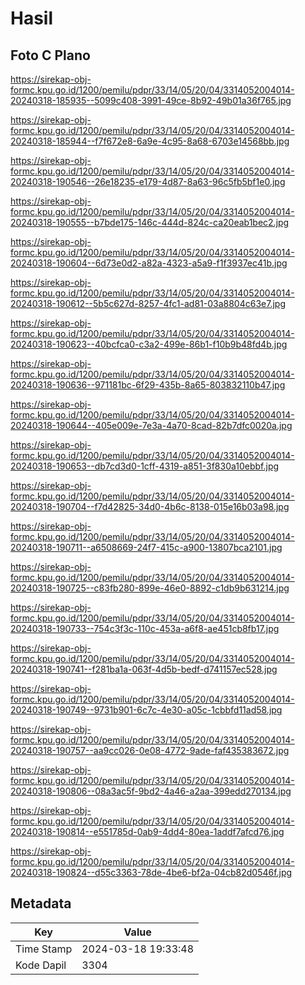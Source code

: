 # Hasil

## Foto C Plano

https://sirekap-obj-formc.kpu.go.id/1200/pemilu/pdpr/33/14/05/20/04/3314052004014-20240318-185935--5099c408-3991-49ce-8b92-49b01a36f765.jpg

https://sirekap-obj-formc.kpu.go.id/1200/pemilu/pdpr/33/14/05/20/04/3314052004014-20240318-185944--f7f672e8-6a9e-4c95-8a68-6703e14568bb.jpg

https://sirekap-obj-formc.kpu.go.id/1200/pemilu/pdpr/33/14/05/20/04/3314052004014-20240318-190546--26e18235-e179-4d87-8a63-96c5fb5bf1e0.jpg

https://sirekap-obj-formc.kpu.go.id/1200/pemilu/pdpr/33/14/05/20/04/3314052004014-20240318-190555--b7bde175-146c-444d-824c-ca20eab1bec2.jpg

https://sirekap-obj-formc.kpu.go.id/1200/pemilu/pdpr/33/14/05/20/04/3314052004014-20240318-190604--6d73e0d2-a82a-4323-a5a9-f1f3937ec41b.jpg

https://sirekap-obj-formc.kpu.go.id/1200/pemilu/pdpr/33/14/05/20/04/3314052004014-20240318-190612--5b5c627d-8257-4fc1-ad81-03a8804c63e7.jpg

https://sirekap-obj-formc.kpu.go.id/1200/pemilu/pdpr/33/14/05/20/04/3314052004014-20240318-190623--40bcfca0-c3a2-499e-86b1-f10b9b48fd4b.jpg

https://sirekap-obj-formc.kpu.go.id/1200/pemilu/pdpr/33/14/05/20/04/3314052004014-20240318-190636--971181bc-6f29-435b-8a65-803832110b47.jpg

https://sirekap-obj-formc.kpu.go.id/1200/pemilu/pdpr/33/14/05/20/04/3314052004014-20240318-190644--405e009e-7e3a-4a70-8cad-82b7dfc0020a.jpg

https://sirekap-obj-formc.kpu.go.id/1200/pemilu/pdpr/33/14/05/20/04/3314052004014-20240318-190653--db7cd3d0-1cff-4319-a851-3f830a10ebbf.jpg

https://sirekap-obj-formc.kpu.go.id/1200/pemilu/pdpr/33/14/05/20/04/3314052004014-20240318-190704--f7d42825-34d0-4b6c-8138-015e16b03a98.jpg

https://sirekap-obj-formc.kpu.go.id/1200/pemilu/pdpr/33/14/05/20/04/3314052004014-20240318-190711--a6508669-24f7-415c-a900-13807bca2101.jpg

https://sirekap-obj-formc.kpu.go.id/1200/pemilu/pdpr/33/14/05/20/04/3314052004014-20240318-190725--c83fb280-899e-46e0-8892-c1db9b631214.jpg

https://sirekap-obj-formc.kpu.go.id/1200/pemilu/pdpr/33/14/05/20/04/3314052004014-20240318-190733--754c3f3c-110c-453a-a6f8-ae451cb8fb17.jpg

https://sirekap-obj-formc.kpu.go.id/1200/pemilu/pdpr/33/14/05/20/04/3314052004014-20240318-190741--f281ba1a-063f-4d5b-bedf-d741157ec528.jpg

https://sirekap-obj-formc.kpu.go.id/1200/pemilu/pdpr/33/14/05/20/04/3314052004014-20240318-190749--9731b901-6c7c-4e30-a05c-1cbbfd11ad58.jpg

https://sirekap-obj-formc.kpu.go.id/1200/pemilu/pdpr/33/14/05/20/04/3314052004014-20240318-190757--aa9cc026-0e08-4772-9ade-faf435383672.jpg

https://sirekap-obj-formc.kpu.go.id/1200/pemilu/pdpr/33/14/05/20/04/3314052004014-20240318-190806--08a3ac5f-9bd2-4a46-a2aa-399edd270134.jpg

https://sirekap-obj-formc.kpu.go.id/1200/pemilu/pdpr/33/14/05/20/04/3314052004014-20240318-190814--e551785d-0ab9-4dd4-80ea-1addf7afcd76.jpg

https://sirekap-obj-formc.kpu.go.id/1200/pemilu/pdpr/33/14/05/20/04/3314052004014-20240318-190824--d55c3363-78de-4be6-bf2a-04cb82d0546f.jpg


## Metadata

| Key        | Value               |
| ---------- | ------------------- |
| Time Stamp | 2024-03-18 19:33:48 |
| Kode Dapil | 3304                |



